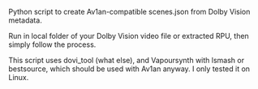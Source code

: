 Python script to create Av1an-compatible scenes.json from Dolby Vision metadata.

Run in local folder of your Dolby Vision video file or extracted RPU, then simply follow the process.

This script uses dovi_tool (what else), and Vapoursynth with lsmash or bestsource, which should be used with Av1an anyway. I only tested it on Linux.

